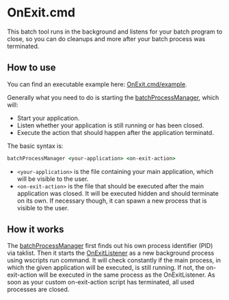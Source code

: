 # OnExit.cmd
This batch tool runs in the background and listens for your batch program to close, so you can do cleanups and more after your batch process was terminated.

## How to use
You can find an executable example here: [OnExit.cmd/example](example).  

Generally what you need to do is starting the [batchProcessManager](batchProcessManager.cmd), which will:
  - Start your application.
  - Listen whether your application is still running or has been closed.
  - Execute the action that should happen after the application terminatd.  

The basic syntax is: 
```cmd
batchProcessManager <your-application> <on-exit-action>
```
  - `<your-application>` is the file containing your main application, which will be visible to the user.
  - `<on-exit-action>` is the file that should be executed after the main application was closed. It will be executed hidden and should terminate on its own. If necessary though, it can spawn a new process that is visible to the user.
  
## How it works
The [batchProcessManager](batchProcessManager.cmd) first finds out his own process identifier (PID) via taklist. Then it starts the [OnExitListener](OnExitListener.cmd) as a new background process using wscripts run command. It will check constantly if the main process, in which the given application will be executed, is still running. If not, the on-exit-action will be executed in the same process as the OnExitListener. As soon as your custom on-exit-action script has terminated, all used processes are closed.
